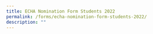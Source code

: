 ```yaml
---
title: ECHA Nomination Form Students 2022
permalink: /forms/echa-nomination-form-students-2022/
description: ""
---
```

